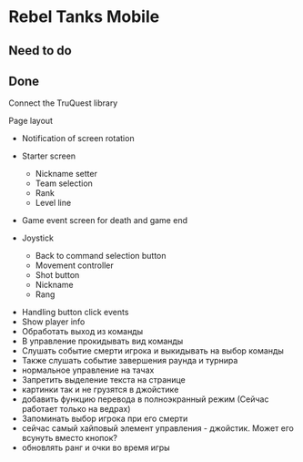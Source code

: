 # Rebel Tanks Mobile

## Need to do

## Done

Connect the TruQuest library

Page layout

+ Notification of screen rotation

+ Starter screen

  + Nickname setter
  + Team selection
  + Rank
  + Level line

+ Game event screen for death and game end

+ Joystick
  + Back to command selection button
  + Movement controller
  + Shot button
  + Nickname
  + Rang

* Handling button click events
* Show player info
* Обработать выход из команды
* В управление прокидывать вид команды
* Слушать событие смерти игрока и выкидывать на выбор команды
* Также слушать событие завершения раунда и турнира
* нормальное управление на тачах
* Запретить выделение текста на странице
* картинки так и не грузятся в джойстике
* добавить функцию перевода в полноэкранный режим (Сейчас работает только на ведрах)
* Запоминать выбор игрока при его смерти
* сейчас самый хайповый элемент управления - джойстик. Может его всунуть вместо кнопок?
* обновлять ранг и очки во время игры
